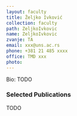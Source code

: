 ```yaml
---
layout: faculty
title: Željko Ivković
collection: faculty
path: ZeljkoIvkovic
name: ZeljkoIvkovic
zvanje: TA
email: xxx@uns.ac.rs
phone: +381 21 485 xxxx
office: TMD xxx
photo: 
---
```


Bio: TODO

### Selected Publications

TODO
